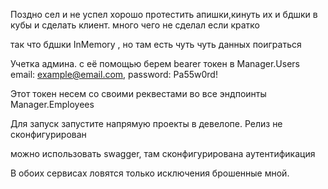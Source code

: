 Поздно сел и не успел хорошо протестить апишки,кинуть их и бдшки в кубы и сделать клиент. 
много чего не сделал если кратко

так что бдшки InMemory , но там есть чуть чуть данных поиграться

Учетка админа. с её помощью берем bearer токен в Manager.Users
email: example@email.com,
password: Pa55w0rd!

Этот токен несем со своими реквестами во все эндпоинты Manager.Employees

Для запуск запустите напрямую проекты в девелопе. Релиз не сконфигурирован

можно использовать swagger, там сконфигурирована аутентификация  

В обоих сервисах ловятся только исключения брошенные мной.
